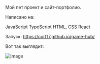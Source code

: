 Мой пет проект и сайт-портфолио.

Написано на:

JavaScript
TypeScript
HTML, CSS
React

Запуск: https://cort17.github.io/game-hub/

Вот так выглядит:

![image](https://github.com/cort17/site-portfolio/assets/156112210/bdd3396d-4ab2-477d-a737-4e5bb615f325)
